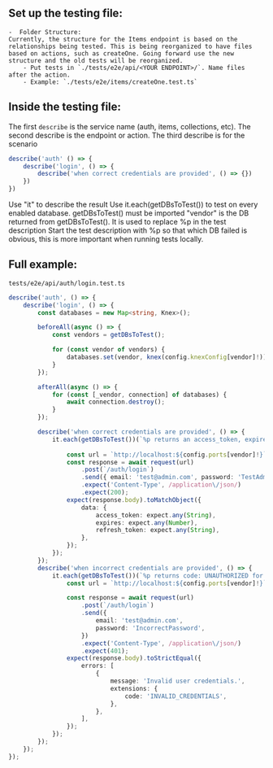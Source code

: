  ## Set up the testing file:
	-  Folder Structure:
	Currently, the structure for the Items endpoint is based on the relationships being tested. This is being reorganized to have files based on actions, such as createOne. Going forward use the new structure and the old tests will be reorganized.
	    - Put tests in `./tests/e2e/api/<YOUR ENDPOINT>/`. Name files after the action.
	    - Example: `./tests/e2e/items/createOne.test.ts`

## Inside the testing file:
The first `describe` is the service name (auth, items, collections, etc). The second describe is the endpoint or action. The third describe is for the scenario
```ts
describe('auth' () => {
    describe('login', () => {
        describe('when correct credentials are provided', () => {})
    })
})
```
Use "it" to describe the result
Use it.each(getDBsToTest()) to test on every enabled database. getDBsToTest() must be imported
"vendor" is the DB returned from getDBsToTest(). It is used to replace %p in the test description
Start the test description with %p so that which DB failed is obvious, this is more important when running tests locally.


## Full example: 
`tests/e2e/api/auth/login.test.ts`
```ts
describe('auth', () => {
	describe('login', () => {
		const databases = new Map<string, Knex>();

		beforeAll(async () => {
			const vendors = getDBsToTest();

			for (const vendor of vendors) {
				databases.set(vendor, knex(config.knexConfig[vendor]!));
			}
		});

		afterAll(async () => {
			for (const [_vendor, connection] of databases) {
				await connection.destroy();
			}
		});

		describe('when correct credentials are provided', () => {
			it.each(getDBsToTest())(`%p returns an access_token, expires and a refresh_token for admin`, async (vendor) => {
				
				const url = `http://localhost:${config.ports[vendor]!}`;
				const response = await request(url)
					.post(`/auth/login`)
					.send({ email: 'test@admin.com', password: 'TestAdminPassword' })
					.expect('Content-Type', /application\/json/)
					.expect(200);
				expect(response.body).toMatchObject({
					data: {
						access_token: expect.any(String),
						expires: expect.any(Number),
						refresh_token: expect.any(String),
					},
				});
			});
		});
		describe('when incorrect credentials are provided', () => {
			it.each(getDBsToTest())(`%p returns code: UNAUTHORIZED for incorrect password`, async (vendor) => {
				const url = `http://localhost:${config.ports[vendor]!}`;

				const response = await request(url)
					.post(`/auth/login`)
					.send({
						email: 'test@admin.com',
						password: 'IncorrectPassword',
					})
					.expect('Content-Type', /application\/json/)
					.expect(401);
				expect(response.body).toStrictEqual({
					errors: [
						{
							message: 'Invalid user credentials.',
							extensions: {
								code: 'INVALID_CREDENTIALS',
							},
						},
					],
				});
			});
		});
	});
});

```